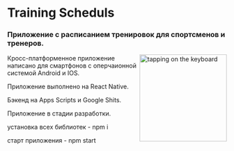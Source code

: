 # Training Scheduls
### Приложение с расписанием тренировок для спортсменов и тренеров.

<img align="right" src="assets/20230925_233223.gif" width="200" alt="tapping on the keyboard"/>

Кросс-платформенное приложение написано для смартфонов с оперчаионной системой Android и IOS.

Приложение выполнено на React Native.

Бэкенд на Apps Scripts и Google Shits.

Приложение в стадии разработки.

установка всех библиотек - npm i

старт приложения - npm start
